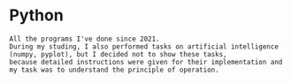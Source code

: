 # Python
	All the programs I've done since 2021.
	During my studing, I also performed tasks on artificial intelligence (numpy, pyplot), but I decided not to show these tasks,
	because detailed instructions were given for their implementation and my task was to understand the principle of operation.
